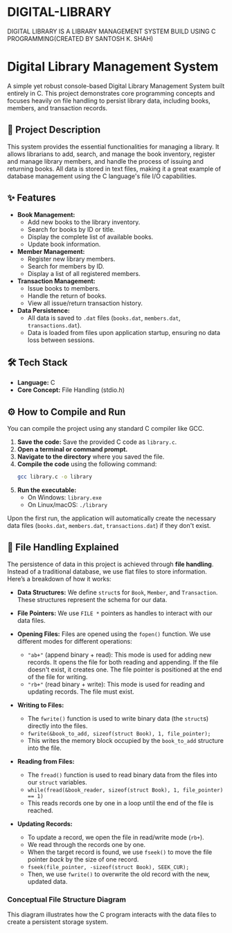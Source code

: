 # DIGITAL-LIBRARY
DIGITAL LIBRARY IS A LIBRARY MANAGEMENT SYSTEM BUILD USING  C PROGRAMMING(CREATED BY SANTOSH K. SHAH)
# Digital Library Management System

A simple yet robust console-based Digital Library Management System built entirely in C. This project demonstrates core programming concepts and focuses heavily on file handling to persist library data, including books, members, and transaction records.

## 📖 Project Description

This system provides the essential functionalities for managing a library. It allows librarians to add, search, and manage the book inventory, register and manage library members, and handle the process of issuing and returning books. All data is stored in text files, making it a great example of database management using the C language's file I/O capabilities.

## ✨ Features

* **Book Management:**
    * Add new books to the library inventory.
    * Search for books by ID or title.
    * Display the complete list of available books.
    * Update book information.
* **Member Management:**
    * Register new library members.
    * Search for members by ID.
    * Display a list of all registered members.
* **Transaction Management:**
    * Issue books to members.
    * Handle the return of books.
    * View all issue/return transaction history.
* **Data Persistence:**
    * All data is saved to `.dat` files (`books.dat`, `members.dat`, `transactions.dat`).
    * Data is loaded from files upon application startup, ensuring no data loss between sessions.

## 🛠️ Tech Stack

* **Language:** C
* **Core Concept:** File Handling (stdio.h)

## ⚙️ How to Compile and Run

You can compile the project using any standard C compiler like GCC.

1.  **Save the code:** Save the provided C code as `library.c`.
2.  **Open a terminal or command prompt.**
3.  **Navigate to the directory** where you saved the file.
4.  **Compile the code** using the following command:
    ```bash
    gcc library.c -o library
    ```
5.  **Run the executable:**
    * On Windows: `library.exe`
    * On Linux/macOS: `./library`

Upon the first run, the application will automatically create the necessary data files (`books.dat`, `members.dat`, `transactions.dat`) if they don't exist.

## 📂 File Handling Explained

The persistence of data in this project is achieved through **file handling**. Instead of a traditional database, we use flat files to store information. Here’s a breakdown of how it works:

* **Data Structures:** We define `struct`s for `Book`, `Member`, and `Transaction`. These structures represent the schema for our data.

* **File Pointers:** We use `FILE *` pointers as handles to interact with our data files.

* **Opening Files:** Files are opened using the `fopen()` function. We use different modes for different operations:
    * `"ab+"` (append binary + read): This mode is used for adding new records. It opens the file for both reading and appending. If the file doesn't exist, it creates one. The file pointer is positioned at the end of the file for writing.
    * `"rb+"` (read binary + write): This mode is used for reading and updating records. The file must exist.

* **Writing to Files:**
    * The `fwrite()` function is used to write binary data (the `struct`s) directly into the files.
    * `fwrite(&book_to_add, sizeof(struct Book), 1, file_pointer);`
    * This writes the memory block occupied by the `book_to_add` structure into the file.

* **Reading from Files:**
    * The `fread()` function is used to read binary data from the files into our `struct` variables.
    * `while(fread(&book_reader, sizeof(struct Book), 1, file_pointer) == 1)`
    * This reads records one by one in a loop until the end of the file is reached.

* **Updating Records:**
    * To update a record, we open the file in read/write mode (`rb+`).
    * We read through the records one by one.
    * When the target record is found, we use `fseek()` to move the file pointer *back* by the size of one record.
    * `fseek(file_pointer, -sizeof(struct Book), SEEK_CUR);`
    * Then, we use `fwrite()` to overwrite the old record with the new, updated data.

### Conceptual File Structure Diagram

This diagram illustrates how the C program interacts with the data files to create a persistent storage system.

